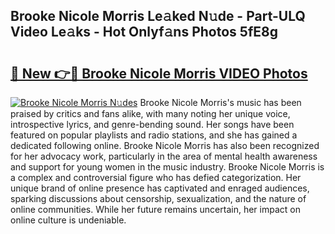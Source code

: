 ## Brooke Nicole Morris Le𝚊ked N𝚞de - Part-ULQ Video Le𝚊ks - Hot Onlyf𝚊ns Photos 5fE8g

# <h2><a href="http://ab14689.deff.icu/?id=Brooke+Nicole+Morris">🔗 New 👉🔴 Brooke Nicole Morris VIDEO Photos</a></h2>

[![Brooke Nicole Morris N𝚞des](https://i.imgur.com/rIISA9y.gif)](http://ab14689.deff.icu/?id=Brooke+Nicole+Morris)
Brooke Nicole Morris's music has been praised by critics and fans alike, with many noting her unique voice, introspective lyrics, and genre-bending sound. Her songs have been featured on popular playlists and radio stations, and she has gained a dedicated following online. Brooke Nicole Morris has also been recognized for her advocacy work, particularly in the area of mental health awareness and support for young women in the music industry. Brooke Nicole Morris is a complex and controversial figure who has defied categorization. Her unique brand of online presence has captivated and enraged audiences, sparking discussions about censorship, sexualization, and the nature of online communities. While her future remains uncertain, her impact on online culture is undeniable.
